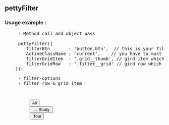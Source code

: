 ## pettyFilter 
### Usage example :

<pre>
     - Method call and object pass
  
     pettyFilter({
        filterBtn       : 'button.btn',  // this is your filter button which is the get targated value
        ActiveClassName : 'current',    // you have to must use by class name
        filterGridItem  : '.grid__thumb', // gird item which is your filter item
        filterGridRow   : '.filter__grid' // gird row which is the parrent of  filter item or grid item
    });
</pre>


<pre>
     - filter-options
     - filter row & grid item
    <code>
      <div class="filter-options">
           <button class="btn btn-primary current" data-target="*">All</button>
           <button class="btn btn-primary" data-target="A"> &#8594; Study </button>
           <button class="btn btn-primary"data-target="B"> Tour</button>
       </div>
    </code>
</pre>



